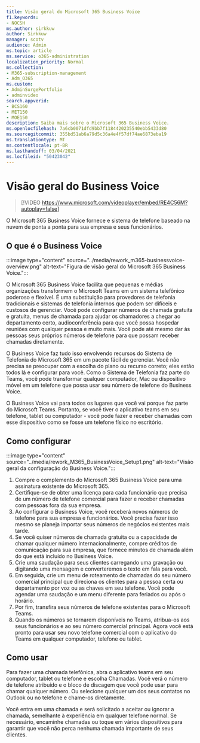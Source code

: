```yaml
---
title: Visão geral do Microsoft 365 Business Voice
f1.keywords:
- NOCSH
ms.author: sirkkuw
author: Sirkkuw
manager: scotv
audience: Admin
ms.topic: article
ms.service: o365-administration
localization_priority: Normal
ms.collection:
- M365-subscription-management
- Adm_O365
ms.custom:
- AdminSurgePortfolio
- adminvideo
search.appverid:
- BCS160
- MET150
- MOE150
description: Saiba mais sobre o Microsoft 365 Business Voice.
ms.openlocfilehash: 7a6cb0071dfd9bb7f1184420235540ebb5433d80
ms.sourcegitcommit: 355bd51ab6a79d5c36a4e4f57df74ae6873eba19
ms.translationtype: MT
ms.contentlocale: pt-BR
ms.lasthandoff: 03/04/2021
ms.locfileid: "50423042"
---
```

# <a name="overview-of-business-voice"></a>Visão geral do Business Voice

> [!VIDEO https://www.microsoft.com/videoplayer/embed/RE4C56M?autoplay=false]

O Microsoft 365 Business Voice fornece e sistema de telefone baseado na nuvem de ponta a ponta para sua empresa e seus funcionários.

## <a name="what-is-business-voice"></a>O que é o Business Voice

:::image type="content" source="../media/rework_m365-businessvoice-overview.png" alt-text="Figura de visão geral do Microsoft 365 Business Voice.":::

O Microsoft 365 Business Voice facilita que pequenas e médias organizações transformem o Microsoft Teams em um sistema telefônico poderoso e flexível. É uma substituição para provedores de telefonia tradicionais e sistemas de telefonia internos que podem ser difíceis e custosos de gerenciar. Você pode configurar números de chamada gratuita e gratuita, menus de chamada para ajudar os chamadores a chegar ao departamento certo, audioconferência para que você possa hospedar reuniões com qualquer pessoa e muito mais. Você pode até mesmo dar às pessoas seus próprios números de telefone para que possam receber chamadas diretamente.

O Business Voice faz tudo isso envolvendo recursos do Sistema de Telefonia do Microsoft 365 em um pacote fácil de gerenciar. Você não precisa se preocupar com a escolha do plano ou recurso correto; eles estão todos lá e configurar para você. Como o Sistema de Telefonia faz parte do Teams, você pode transformar qualquer computador, Mac ou dispositivo móvel em um telefone que possa usar seu número de telefone do Business Voice.

O Business Voice vai para todos os lugares que você vai porque faz parte do Microsoft Teams. Portanto, se você tiver o aplicativo teams em seu telefone, tablet ou computador - você pode fazer e receber chamadas com esse dispositivo como se fosse um telefone físico no escritório.

## <a name="how-to-set-up"></a>Como configurar

:::image type="content" source="../media/rework_M365_BusinessVoice_Setup1.png" alt-text="Visão geral da configuração do Business Voice.":::

1. Compre o complemento do Microsoft 365 Business Voice para uma assinatura existente do Microsoft 365.
1. Certifique-se de obter uma licença para cada funcionário que precisa de um número de telefone comercial para fazer e receber chamadas com pessoas fora da sua empresa.
1. Ao configurar o Business Voice, você receberá novos números de telefone para sua empresa e funcionários. Você precisa fazer isso mesmo se planeja importar seus números de negócios existentes mais tarde.
1. Se você quiser números de chamada gratuita ou a capacidade de chamar qualquer número internacionalmente, compre créditos de comunicação para sua empresa, que fornece minutos de chamada além do que está incluído no Business Voice.
1. Crie uma saudação para seus clientes carregando uma gravação ou digitando uma mensagem e converteremos o texto em fala para você.
1. Em seguida, crie um menu de roteamento de chamadas do seu número comercial principal que direciona os clientes para a pessoa certa ou departamento por voz ou as chaves em seu telefone. Você pode agendar uma saudação e um menu diferente para feriados ou após o horário.
1. Por fim, transfira seus números de telefone existentes para o Microsoft Teams.
1. Quando os números se tornarem disponíveis no Teams, atribua-os aos seus funcionários e ao seu número comercial principal. Agora você está pronto para usar seu novo telefone comercial com o aplicativo do Teams em qualquer computador, telefone ou tablet.

## <a name="how-to-use"></a>Como usar

Para fazer uma chamada telefônica, abra o aplicativo teams em seu computador, tablet ou telefone e escolha Chamadas. Você verá o número de telefone atribuído e o bloco de discagem que você pode usar para chamar qualquer número. Ou selecione qualquer um dos seus contatos no Outlook ou no telefone e chame-os diretamente.

Você entra em uma chamada e será solicitado a aceitar ou ignorar a chamada, semelhante à experiência em qualquer telefone normal. Se necessário, encaminhe chamadas ou toque em vários dispositivos para garantir que você não perca nenhuma chamada importante de seus clientes.
